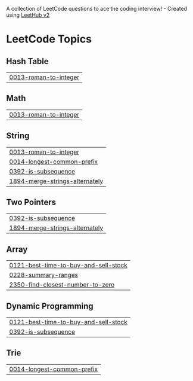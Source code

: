 A collection of LeetCode questions to ace the coding interview! - Created using [LeetHub v2](https://github.com/arunbhardwaj/LeetHub-2.0)
<!---LeetCode Topics Start-->
# LeetCode Topics
## Hash Table
|  |
| ------- |
| [0013-roman-to-integer](https://github.com/avikumar0/Leetcode/tree/master/0013-roman-to-integer) |
## Math
|  |
| ------- |
| [0013-roman-to-integer](https://github.com/avikumar0/Leetcode/tree/master/0013-roman-to-integer) |
## String
|  |
| ------- |
| [0013-roman-to-integer](https://github.com/avikumar0/Leetcode/tree/master/0013-roman-to-integer) |
| [0014-longest-common-prefix](https://github.com/avikumar0/Leetcode/tree/master/0014-longest-common-prefix) |
| [0392-is-subsequence](https://github.com/avikumar0/Leetcode/tree/master/0392-is-subsequence) |
| [1894-merge-strings-alternately](https://github.com/avikumar0/Leetcode/tree/master/1894-merge-strings-alternately) |
## Two Pointers
|  |
| ------- |
| [0392-is-subsequence](https://github.com/avikumar0/Leetcode/tree/master/0392-is-subsequence) |
| [1894-merge-strings-alternately](https://github.com/avikumar0/Leetcode/tree/master/1894-merge-strings-alternately) |
## Array
|  |
| ------- |
| [0121-best-time-to-buy-and-sell-stock](https://github.com/avikumar0/Leetcode/tree/master/0121-best-time-to-buy-and-sell-stock) |
| [0228-summary-ranges](https://github.com/avikumar0/Leetcode/tree/master/0228-summary-ranges) |
| [2350-find-closest-number-to-zero](https://github.com/avikumar0/Leetcode/tree/master/2350-find-closest-number-to-zero) |
## Dynamic Programming
|  |
| ------- |
| [0121-best-time-to-buy-and-sell-stock](https://github.com/avikumar0/Leetcode/tree/master/0121-best-time-to-buy-and-sell-stock) |
| [0392-is-subsequence](https://github.com/avikumar0/Leetcode/tree/master/0392-is-subsequence) |
## Trie
|  |
| ------- |
| [0014-longest-common-prefix](https://github.com/avikumar0/Leetcode/tree/master/0014-longest-common-prefix) |
<!---LeetCode Topics End-->